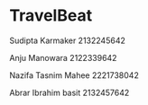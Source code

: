 # TravelBeat

Sudipta Karmaker 2132245642

Anju Manowara 2122339642

Nazifa Tasnim Mahee 2221738042

Abrar Ibrahim basit 2132457642
